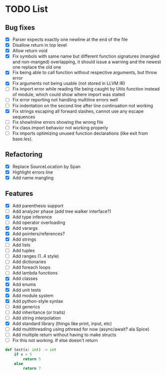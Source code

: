 # TODO List

## Bug fixes
- [x] Parser expects exactly one newline at the end of the file
- [x] Disallow return in top level
- [x] Allow return void
- [x] Fix symbols with same name but different function signatures (mangled and non-manged) overlapping, it should issue a warning and the newest one replace the old one
- [x] Fix being able to call function without respective arguments, but throw error
- [x] Fix arguments not being usable (not stored in LLVM IR)
- [ ] Fix import error while reading file being caught by Utils function instead of module, which could show where import was stated
- [ ] Fix error reporting not handling multiline errors well
- [ ] Fix indentation on the second line after line continuation not working
- [x] Fix strings escaping all forward slashes, cannot use any escape sequences
- [ ] Fix showInline errors showing the wrong file
- [ ] Fix class import behavior not working properly
- [ ] Fix imports optimizing unused function declarations (like exit from base.les).

## Refactoring
- [x] Replace SourceLocation by Span
- [x] Highlight errors line
- [x] Add name mangling

## Features
- [x] Add parenthesis support
- [ ] Add analyzer phase (add tree walker interface?)
- [x] Add type inference
- [ ] Add operator overloading
- [x] Add varargs
- [x] Add pointers/references?
- [x] Add strings
- [ ] Add lists
- [ ] Add tuples
- [ ] Add ranges (1..4 style)
- [ ] Add dictionaries
- [ ] Add foreach loops
- [ ] Add lambda functions
- [x] Add classes
- [x] Add enums
- [x] Add unit tests
- [x] Add module system
- [x] Add python-style syntax
- [ ] Add generics
- [ ] Add inheritance (or traits)
- [ ] Add string interpolation
- [x] Add standard library (things like print, input, etc)
- [ ] Add multithreading using pthread for now (async/await? ala Spice)
- [ ] Add multiple return without having to make structs
- [ ] Fix this not working. If else doesn't return 
```python
def test(x: int) -> int
    if x > 5
        return 5
    else
        return 7
```